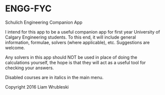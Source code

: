 # ENGG-FYC
Schulich Engineering Companion App

I intend for this app to be a useful companion app for first year University of Calgary Engineering students. To this end, 
it will include general information, formulae, solvers (where applicable), etc. Suggestions are welcome.

Any solvers in this app should NOT be used in place of doing the calculations yourself, the hope is that they will act as a useful 
tool for checking your answers.

Disabled courses are in italics in the main menu.

Copyright 2016 Liam Wrubleski

